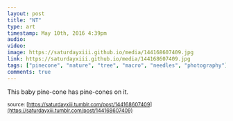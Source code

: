 ```yaml
---
layout: post
title: "NT"
type: art
timestamp: May 10th, 2016 4:39pm
audio: 
video: 
image: https://saturdayxiii.github.io/media/144168607409.jpg
link: https://saturdayxiii.github.io/media/144168607409.jpg
tags: ["pinecone", "nature", "tree", "macro", "needles", "photography"]
comments: true
---
```



This baby pine-cone has pine-cones on it.



<small>source: [https://saturdayxiii.tumblr.com/post/144168607409](https://saturdayxiii.tumblr.com/post/144168607409)</small>